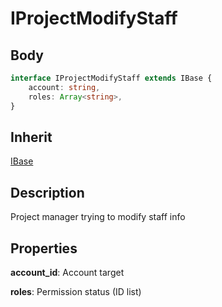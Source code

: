 # IProjectModifyStaff

## Body
```typescript
interface IProjectModifyStaff extends IBase {
    account: string,
    roles: Array<string>,
}
```

## Inherit

[IBase](./../../base/IBase.md)

## Description

Project manager trying to modify staff info

## Properties

**account_id**: Account target

**roles**: Permission status (ID list)